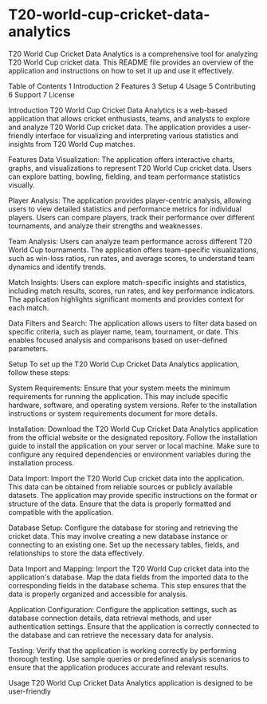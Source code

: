 # T20-world-cup-cricket-data-analytics

T20 World Cup Cricket Data Analytics is a comprehensive tool for analyzing T20 World Cup cricket data. This README file provides an overview of the application and instructions on how to set it up and use it effectively.

Table of Contents
1 Introduction
2 Features
3 Setup
4 Usage
5 Contributing
6 Support
7 License

Introduction
T20 World Cup Cricket Data Analytics is a web-based application that allows cricket enthusiasts, teams, and analysts to explore and analyze T20 World Cup cricket data. The application provides a user-friendly interface for visualizing and interpreting various statistics and insights from T20 World Cup matches.

Features
Data Visualization: The application offers interactive charts, graphs, and visualizations to represent T20 World Cup cricket data. Users can explore batting, bowling, fielding, and team performance statistics visually.

Player Analysis: The application provides player-centric analysis, allowing users to view detailed statistics and performance metrics for individual players. Users can compare players, track their performance over different tournaments, and analyze their strengths and weaknesses.

Team Analysis: Users can analyze team performance across different T20 World Cup tournaments. The application offers team-specific visualizations, such as win-loss ratios, run rates, and average scores, to understand team dynamics and identify trends.

Match Insights: Users can explore match-specific insights and statistics, including match results, scores, run rates, and key performance indicators. The application highlights significant moments and provides context for each match.

Data Filters and Search: The application allows users to filter data based on specific criteria, such as player name, team, tournament, or date. This enables focused analysis and comparisons based on user-defined parameters.

Setup
To set up the T20 World Cup Cricket Data Analytics application, follow these steps:

System Requirements: Ensure that your system meets the minimum requirements for running the application. This may include specific hardware, software, and operating system versions. Refer to the installation instructions or system requirements document for more details.

Installation: Download the T20 World Cup Cricket Data Analytics application from the official website or the designated repository. Follow the installation guide to install the application on your server or local machine. Make sure to configure any required dependencies or environment variables during the installation process.

Data Import: Import the T20 World Cup cricket data into the application. This data can be obtained from reliable sources or publicly available datasets. The application may provide specific instructions on the format or structure of the data. Ensure that the data is properly formatted and compatible with the application.

Database Setup: Configure the database for storing and retrieving the cricket data. This may involve creating a new database instance or connecting to an existing one. Set up the necessary tables, fields, and relationships to store the data effectively.

Data Import and Mapping: Import the T20 World Cup cricket data into the application's database. Map the data fields from the imported data to the corresponding fields in the database schema. This step ensures that the data is properly organized and accessible for analysis.

Application Configuration: Configure the application settings, such as database connection details, data retrieval methods, and user authentication settings. Ensure that the application is correctly connected to the database and can retrieve the necessary data for analysis.

Testing: Verify that the application is working correctly by performing thorough testing. Use sample queries or predefined analysis scenarios to ensure that the application produces accurate and relevant results.

Usage
T20 World Cup Cricket Data Analytics application is designed to be user-friendly
